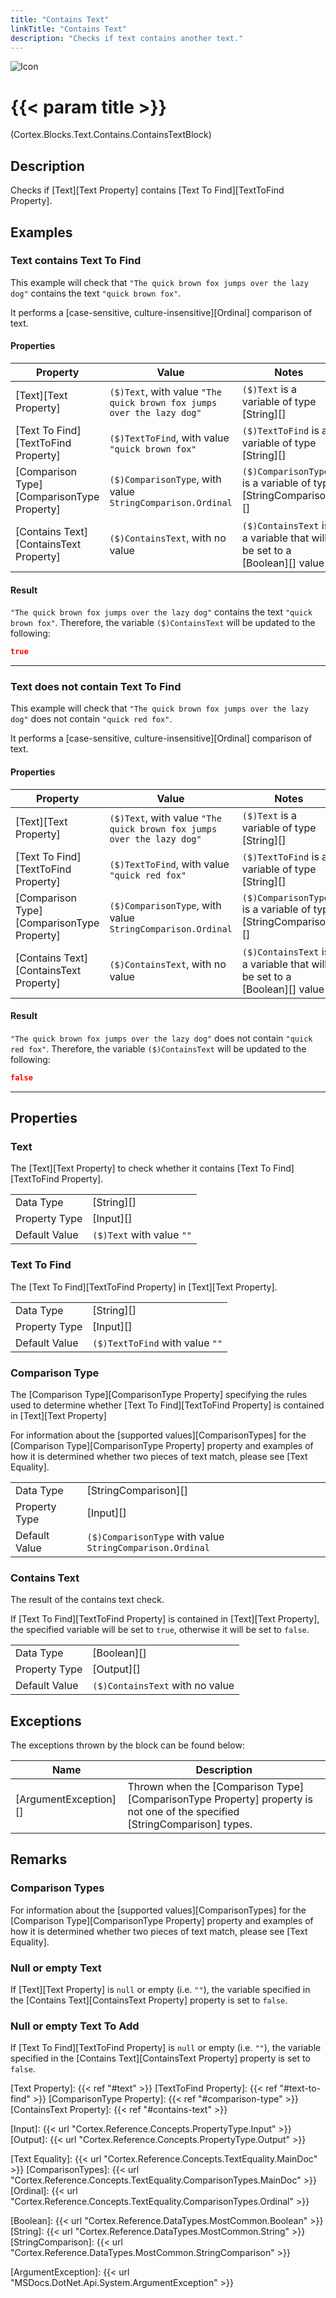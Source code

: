 ```yaml
---
title: "Contains Text"
linkTitle: "Contains Text"
description: "Checks if text contains another text."
---
```


![Icon](/blocks/text-contains-block-icon.png)

# {{< param title >}}

<p class="namespace">(Cortex.Blocks.Text.Contains.ContainsTextBlock)</p>

## Description

Checks if [Text][Text Property] contains [Text To Find][TextToFind Property].

## Examples

### Text contains Text To Find

This example will check that `"The quick brown fox jumps over the lazy dog"` contains the text `"quick brown fox"`.

It performs a [case-sensitive, culture-insensitive][Ordinal] comparison of text.

#### Properties

| Property           | Value                     | Notes                                    |
|--------------------|---------------------------|------------------------------------------|
| [Text][Text Property] | `($)Text`, with value `"The quick brown fox jumps over the lazy dog"` | `($)Text` is a variable of type [String][] |
| [Text To Find][TextToFind Property] | `($)TextToFind`, with value `"quick brown fox"` | `($)TextToFind` is a variable of type [String][] |
| [Comparison Type][ComparisonType Property] | `($)ComparisonType`, with value `StringComparison.Ordinal` | `($)ComparisonType` is a variable of type [StringComparison][] |
| [Contains Text][ContainsText Property] | `($)ContainsText`, with no value | `($)ContainsText` is a variable that will be set to a [Boolean][] value |

#### Result

`"The quick brown fox jumps over the lazy dog"` contains the text `"quick brown fox"`. Therefore, the variable `($)ContainsText` will be updated to the following:

```json
true
```

***

### Text does not contain Text To Find

This example will check that `"The quick brown fox jumps over the lazy dog"` does not contain `"quick red fox"`.

It performs a [case-sensitive, culture-insensitive][Ordinal] comparison of text.

#### Properties

| Property           | Value                     | Notes                                    |
|--------------------|---------------------------|------------------------------------------|
| [Text][Text Property] | `($)Text`, with value `"The quick brown fox jumps over the lazy dog"` | `($)Text` is a variable of type [String][] |
| [Text To Find][TextToFind Property] | `($)TextToFind`, with value `"quick red fox"` | `($)TextToFind` is a variable of type [String][] |
| [Comparison Type][ComparisonType Property] | `($)ComparisonType`, with value `StringComparison.Ordinal` | `($)ComparisonType` is a variable of type [StringComparison][] |
| [Contains Text][ContainsText Property] | `($)ContainsText`, with no value | `($)ContainsText` is a variable that will be set to a [Boolean][] value |

#### Result

`"The quick brown fox jumps over the lazy dog"` does not contain `"quick red fox"`. Therefore, the variable `($)ContainsText` will be updated to the following:

```json
false
```

***

## Properties

### Text

The [Text][Text Property] to check whether it contains [Text To Find][TextToFind Property].

| | |
|--------------------|---------------------------|
| Data Type | [String][] |
| Property Type | [Input][] |
| Default Value | `($)Text` with value `""` |

### Text To Find

The [Text To Find][TextToFind Property] in [Text][Text Property].

| | |
|--------------------|---------------------------|
| Data Type | [String][] |
| Property Type | [Input][] |
| Default Value | `($)TextToFind` with value `""` |

### Comparison Type

The [Comparison Type][ComparisonType Property] specifying the rules used to determine whether [Text To Find][TextToFind Property] is contained in [Text][Text Property]

For information about the [supported values][ComparisonTypes] for the [Comparison Type][ComparisonType Property] property and examples of how it is determined whether two pieces of text match, please see [Text Equality].

| | |
|--------------------|---------------------------|
| Data Type | [StringComparison][] |
| Property Type | [Input][] |
| Default Value | `($)ComparisonType` with value `StringComparison.Ordinal` |

### Contains Text

The result of the contains text check.

If [Text To Find][TextToFind Property] is contained in [Text][Text Property], the specified variable will be set to `true`, otherwise it will be set to `false`.

| | |
|--------------------|---------------------------|
| Data Type | [Boolean][] |
| Property Type | [Output][] |
| Default Value | `($)ContainsText` with no value |

## Exceptions

The exceptions thrown by the block can be found below:

| Name     | Description |
|----------|----------|
| [ArgumentException][] | Thrown when the [Comparison Type][ComparisonType Property] property is not one of the specified [StringComparison] types. |

## Remarks

### Comparison Types

For information about the [supported values][ComparisonTypes] for the [Comparison Type][ComparisonType Property] property and examples of how it is determined whether two pieces of text match, please see [Text Equality].

### Null or empty Text

If [Text][Text Property] is `null` or empty (i.e. `""`), the variable specified in the  [Contains Text][ContainsText Property] property is set to `false`.

### Null or empty Text To Add

If [Text To Find][TextToFind Property] is `null` or empty (i.e. `""`), the variable specified in the [Contains Text][ContainsText Property] property is set to `false`.

[Text Property]: {{< ref "#text" >}}
[TextToFind Property]: {{< ref "#text-to-find" >}}
[ComparisonType Property]: {{< ref "#comparison-type" >}}
[ContainsText Property]: {{< ref "#contains-text" >}}

[Input]: {{< url "Cortex.Reference.Concepts.PropertyType.Input" >}}
[Output]: {{< url "Cortex.Reference.Concepts.PropertyType.Output" >}}

[Text Equality]: {{< url "Cortex.Reference.Concepts.TextEquality.MainDoc" >}}
[ComparisonTypes]: {{< url "Cortex.Reference.Concepts.TextEquality.ComparisonTypes.MainDoc" >}}
[Ordinal]: {{< url "Cortex.Reference.Concepts.TextEquality.ComparisonTypes.Ordinal" >}}

[Boolean]: {{< url "Cortex.Reference.DataTypes.MostCommon.Boolean" >}}
[String]: {{< url "Cortex.Reference.DataTypes.MostCommon.String" >}}
[StringComparison]: {{< url "Cortex.Reference.DataTypes.MostCommon.StringComparison" >}}

[ArgumentException]: {{< url "MSDocs.DotNet.Api.System.ArgumentException" >}}
